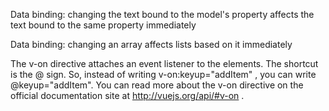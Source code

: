 Data    binding:    changing    the text    bound   to  the model's property    affects the text    bound   to  the
same    property    immediately

Data    binding:    changing    an  array   affects lists   based   on  it  immediately

The v-on    directive   attaches    an  event   listener    to  the elements.   The shortcut    is  the @   sign.   So,
instead of  writing v-on:keyup="addItem" ,  you can write   @keyup="addItem".   You can read
more    about   the v-on    directive   on  the official    documentation   site    at  http://vuejs.org/api/#v-on  .
